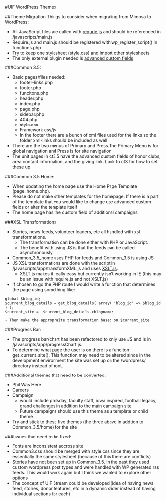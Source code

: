 #UIF WordPress Themes

##Theme Migration 
Things to consider when migrating from Mimosa to WordPress:
- All JavaScript files are called with [requrie.js](http://requirejs.org/) and should be referenced in /javascripts/main.js
- Require.js and main.js should be registered with wp_register_script() in functions.php 
- Try to keep one stylesheet (style.css) and import other stylesheets
- The only external plugin needed is [advanced custom fields](http://www.advancedcustomfields.com/) 
 
###Common 3.5: 
- Basic pages/files needed:
	- footer-links.php
	- footer.php
	- funcitons.php
	- header.php
	- index.php
	- page.php
	- sidebar.php
	- 404.php 
	- style.css
	- Framework css/js   
	- In the footer there are a bunch of xml files used for the links so the folder xml-links should be included as well 
- There are the two menus of Primary and Press.The Primary Menu is for global navigation and Press is for site navigation 
- The unit pages in ct3.5 have the advanced custom fields of honor clubs, area contact information, and the giving link. Look to ct3 for how to set these up

###Common 3.5 Home:
- When updating the home page use the Home Page Template (page_home.php). 
- Please do not make other templates for the homepage. If there is a part of the template that you would like to change use advanced custom fields or alter the template itself
- The home page has the custom field of additional campaigns 

###XSL Transformations 
- Stories, news feeds, volunteer leaders, etc all handled with xsl transformations. 
	- The transformation can be done either with PHP or JavaScript. 
	- The benefit with using JS is that the feeds can be called asynchronously. 
- Common_3.5_home uses PHP for feeds and Common_3.5 is using JS   
- JS XSL transformations are done with the script in /javascripts/app/transformXML.js and uses [XSLT.js](http://johannburkard.de/software/xsltjs/). 
	- XSLT.js makes it really easy but currently isn't working in IE (this may be an issue with require.js and not XSLT.js)
- If chosen to go the PHP route I would write a function that determines the page using something like:
```
global $blog_id;
$current_blog_details = get_blog_details( array( 'blog_id' => $blog_id ) );
$current_site =  $current_blog_details->blogname;
```
	- Then make the appropraite transformation based on $current_site  

###Progress Bar:
- The progress bar/chart has been refactored to only use JS and is in /javascripts/app/progressChart.js. 
- To determine what page the user is on there is a funciton get_current_site(). This function may need to be altered since in the development environment the site was set up on the /wordpress/ directory instead of root.

###Additional themes that need to be converted:
- Phil Was Here
- Careers
- Campaign 
	- would include philsday, faculty staff, iowa inspired, football legacy, grand challenges in addition to the main campaign site
	- Future campaigns should use this theme as a template or child theme 
- Try and stick to these five themes (the three above in addtion to Common_3.5/home) for the site 

###Issues that need to be fixed:
- Fonts are inconsistent accross site
- Common3.css should be merged with style.css since they are essentially the same stylesheet (because of this there are conflicts) 
- Stories have not been set up in Common_3.5. In the past they used custom wordpress post types and were handled with WP generated rss feeds. This would work again but I think we wanted to explore other options
- The concept of UIF Stream could be developed (idea of having news feed, stories, donor features, etc in a dynamic slider instead of having individual sections for each) 

